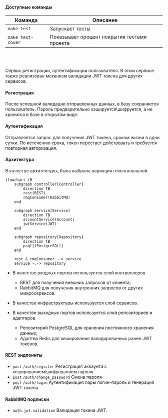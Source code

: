 #### Доступные команды

| Команда           | Описание                                    |
|-------------------|---------------------------------------------|
| `make test`       | Запускает тесты                             |
| `make test-cover` | Показывает процент покрытия тестами проекта |

<br><br>

Сервис регистрации, аутентификации пользователя.
В этом сервисе также реализован механизм валидации JWT токена для других сервисов.

#### Регистрация

После успешной валидации отправленных данных, в базу сохраняется пользователь.
Пароль предварительно хэшируется\шифруется, а не хранится в базе в открытом виде.

#### Аутентификация

Отправляется запрос для получения JWT токена, сроком жизни в одни сутки.
По истечению срока, токен перестает действовать и требуется повторная авторизация.

#### Архитектура

В качестве архитектуры, была выбрана вариация гексоганальной.

```mermaid
flowchart LR
    subgraph controller[Controller]
        direction TB
        rest(REST)
        rmqConsumer(RabbitMQ)
    end

    subgraph service[Service]
        direction TB
        accountService(Account)
        jwtService(JWT)
    end

    subgraph repository[Repository]
        direction TB
        psql[(PostgreSQL)]
    end

    rest & rmqConsumer --> service
    service -.-> repository 
```

- В качестве входных портов используется слой контроллеров.
    - REST для получения внешних запросов от клиента;
    - RabbitMQ для получения внутренних запросов от других микросервисов.

- В качестве инфраструктуры используется слой сервисов.

- В качестве выходных портов используется слой репозиториев и адаптеров.
    - Репозиторий PostgreSQL для хранения постоянного хранения данных;
    - Адаптер Redis для кеширования валидированных ранее JWT токенов.

#### REST эндпоинты

- `post` `/auth/register` Регистрация аккаунта с хешированием\шифрованием пароля
- `post` `/auth/change_password` Смена пароля
- `post` `/auth/login` Аутентификация пары логин-пароль и генерация JWT токена.

#### RabbitMQ подписки

- `auth.jwt.validation` Валидация токена JWT.